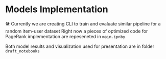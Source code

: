 # Models Implementation

🛠 Currently we are creating CLI to train and evaluate similar pipeline for a random item-user dataset
Right now a pieces of optimized code for PageRank implementation are repeseneted in `main.ipnby`

Both model results and visualization used for presentation are in folder `draft_notebooks`

